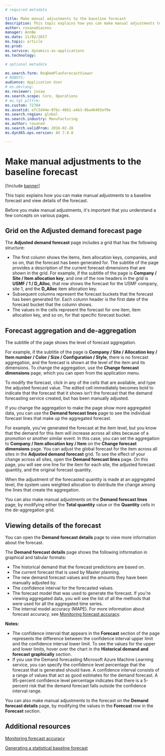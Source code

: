 ```yaml
---
# required metadata

title: Make manual adjustments to the baseline forecast
description: This topic explains how you can make manual adjustments to a baseline forecast and view details of the forecast. 
author: roxanadiaconu
manager: AnnBe
ms.date: 11/02/2017
ms.topic: article
ms.prod: 
ms.service: dynamics-ax-applications
ms.technology: 

# optional metadata

ms.search.form: ReqDemPlanForecastViewer
# ROBOTS: 
audience: Application User
# ms.devlang: 
ms.reviewer: josaw
ms.search.scope: Core, Operations
# ms.tgt_pltfrm: 
ms.custom: 72704
ms.assetid: e7c5d44e-07bc-40b1-a4b3-8ba46483ef9e
ms.search.region: global
ms.search.industry: Manufacturing
ms.author: roxanad
ms.search.validFrom: 2016-02-28
ms.dyn365.ops.version: AX 7.0.0

---
```


# Make manual adjustments to the baseline forecast

[!include [banner](../includes/banner.md)]

This topic explains how you can make manual adjustments to a baseline forecast and view details of the forecast. 

Before you make manual adjustments, it's important that you understand a few concepts on various pages.

## Grid on the Adjusted demand forecast page
The **Adjusted demand forecast** page includes a grid that has the following structure:

-   The first column shows the items, item allocation keys, companies, and so on, that the forecast has been generated for. The subtitle of the page provides a description of the current forecast dimensions that are shown in the grid. For example, if the subtitle of the page is **Company / Site / Item allocation key**, and one of the row headers in the grid is **USMF / 1 / D\_Alloc**, that row shows the forecast for the USMF company, site 1, and the **D\_Alloc** item allocation key.
-   Subsequent columns represent the forecast buckets that the forecast has been generated for. Each column header is the first date of the forecast bucket that the column shows.
-   The values in the cells represent the forecast for one item, item allocation key, and so on, for that specific forecast bucket.

## Forecast aggregation and de-aggregation
The subtitle of the page shows the level of forecast aggregation. 

For example, if the subtitle of the page is **Company / Site / Allocation key / Item number / Color / Size / Configuration / Style**, there is no forecast aggregation, and the forecast is shown at the level of the item and its dimensions. To change the aggregation, use the **Change forecast dimensions** page, which you can open from the application menu. 

To modify the forecast, click in any of the cells that are available, and type the adjusted forecast value. The edited cell immediately becomes bold to indicate that the forecast that it shows isn't the forecast that the demand forecasting service created, but has been manually adjusted. 

If you change the aggregation to make the page show more aggregated data, you can use the **Demand forecast lines** page to see the individual forecast lines that make up the aggregated forecast. 

For example, you've generated the forecast at the item level, but you know that the demand for this item will increase across all sites because of a promotion or another similar event. In this case, you can set the aggregation to **Company / Item allocation key / Item** on the **Change forecast dimensions** page. You can adjust the global forecast for the item across all sites in the **Adjusted demand forecast** grid. To see the effect of your change across all sites, open the **Demand forecast lines** page. On this page, you will see one line for the item for each site, the adjusted forecast quantity, and the original forecast quantity. 

When the adjustment of the forecasted quantity is made at an aggregated level, the system uses weighted allocation to distribute the change among the lines that create the aggregation. 

You can also make manual adjustments on the **Demand forecast lines** page, by modifying either the **Total quantity** value or the **Quantity** cells in the de-aggregation grid.

## Viewing details of the forecast
You can open the **Demand forecast details** page to view more information about the forecast. 

The **Demand forecast details** page shows the following information in graphical and tabular formats:

-   The historical demand that the forecast predictions are based on.
-   The current forecast that is used by Master planning.
-   The new demand forecast values and the amounts they have been manually adjusted by.
-   The confidence interval for the forecasted values.
-   The forecast model that was used to generate the forecast. If you're viewing aggregated data, you will see the list of all the methods that were used for all the aggregated time series.
-   The internal model accuracy (MAPE). For more information about forecast accuracy, see [Monitoring forecast accuracy](monitor-forecast-accuracy.md).

**Notes:**

-   The confidence interval that appears in the **Forecast** section of the page represents the difference between the confidence interval upper limit and the confidence interval lower limit. To see the values for the upper and lower limits, hover over the chart in the **Historical demand and forecast graphically** section.
-   If you use the Demand forecasting Microsoft Azure Machine Learning service, you can specify the confidence level percentage that the forecast that is generated should have. A confidence interval consists of a range of values that act as good estimates for the demand forecast. A 95-percent confidence level percentage indicates that there is a 5-percent risk that the demand forecast falls outside the confidence interval range.

You can also make manual adjustments to the forecast on the **Demand forecast details** page, by modifying the values in the **Forecast** row in the **Forecast** section.

Additional resources
--------

[Monitoring forecast accuracy](monitor-forecast-accuracy.md)

[Generating a statistical baseline forecast](generate-statistical-baseline-forecast.md)



